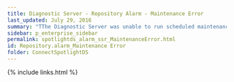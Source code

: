 ```yaml
---
title: ﻿Diagnostic Server - Repository Alarm - Maintenance Error
last_updated: July 29, 2016
summary: "TThe Diagnostic Server was unable to run scheduled maintenance procedures on the Spotlight Statistics Repository."
sidebar: p_enterprise_sidebar
permalink: spotlightds_alarm_ssr_MaintenanceError.html
id: Repository.alarm_Maintenance Error
folder: ConnectSpotlightDS
---
```



{% include links.html %}
